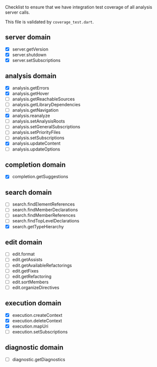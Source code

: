 Checklist to ensure that we have integration test coverage of all analysis
server calls.

This file is validated by `coverage_test.dart`.

## server domain
- [x] server.getVersion
- [x] server.shutdown
- [x] server.setSubscriptions

## analysis domain
- [x] analysis.getErrors
- [x] analysis.getHover
- [ ] analysis.getReachableSources
- [ ] analysis.getLibraryDependencies
- [ ] analysis.getNavigation
- [x] analysis.reanalyze
- [ ] analysis.setAnalysisRoots
- [ ] analysis.setGeneralSubscriptions
- [ ] analysis.setPriorityFiles
- [ ] analysis.setSubscriptions
- [x] analysis.updateContent
- [ ] analysis.updateOptions

## completion domain
- [x] completion.getSuggestions

## search domain
- [ ] search.findElementReferences
- [ ] search.findMemberDeclarations
- [ ] search.findMemberReferences
- [ ] search.findTopLevelDeclarations
- [x] search.getTypeHierarchy

## edit domain
- [ ] edit.format
- [ ] edit.getAssists
- [ ] edit.getAvailableRefactorings
- [ ] edit.getFixes
- [ ] edit.getRefactoring
- [ ] edit.sortMembers
- [ ] edit.organizeDirectives

## execution domain
- [x] execution.createContext
- [x] execution.deleteContext
- [x] execution.mapUri
- [ ] execution.setSubscriptions

## diagnostic domain
- [ ] diagnostic.getDiagnostics
